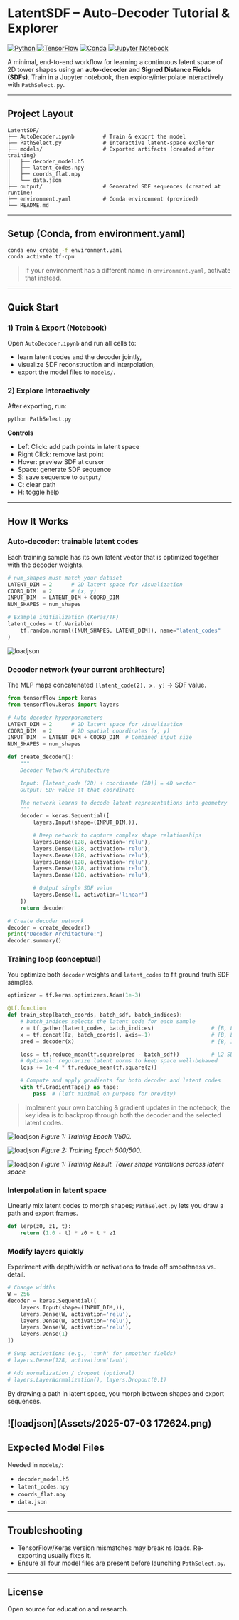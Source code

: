# LatentSDF – Auto-Decoder Tutorial & Explorer  

[![Python](https://img.shields.io/badge/Python-3.10+-blue.svg)](https://www.python.org/)    [![TensorFlow](https://img.shields.io/badge/TensorFlow-2.x-orange.svg)](https://www.tensorflow.org/)  [![Conda](https://img.shields.io/badge/Conda-environment-green.svg)](https://docs.conda.io/)  [![Jupyter Notebook](https://img.shields.io/badge/Jupyter-Notebook-orange.svg)](https://jupyter.org/)


A minimal, end-to-end workflow for learning a continuous latent space of 2D tower shapes using an **auto-decoder** and **Signed Distance Fields (SDFs)**. Train in a Jupyter notebook, then explore/interpolate interactively with `PathSelect.py`.  

---

## Project Layout
```
LatentSDF/
├── AutoDecoder.ipynb         # Train & export the model
├── PathSelect.py             # Interactive latent-space explorer
├── models/                   # Exported artifacts (created after training)
│   ├── decoder_model.h5
│   ├── latent_codes.npy
│   ├── coords_flat.npy
│   └── data.json
├── output/                   # Generated SDF sequences (created at runtime)
├── environment.yaml          # Conda environment (provided)
└── README.md
```

---

## Setup (Conda, from environment.yaml)
```bash
conda env create -f environment.yaml
conda activate tf-cpu
```
> If your environment has a different name in `environment.yaml`, activate that instead.  

---

## Quick Start

### 1) Train & Export (Notebook)
Open `AutoDecoder.ipynb` and run all cells to:
- learn latent codes and the decoder jointly,
- visualize SDF reconstruction and interpolation,
- export the model files to `models/`.

### 2) Explore Interactively
After exporting, run:
```bash
python PathSelect.py
```
**Controls**  
- Left Click: add path points in latent space  
- Right Click: remove last point  
- Hover: preview SDF at cursor  
- Space: generate SDF sequence  
- S: save sequence to `output/`  
- C: clear path  
- H: toggle help  

---

## How It Works

### Auto‑decoder: trainable latent codes
Each training sample has its own latent vector that is optimized together with the decoder weights.
```python
# num_shapes must match your dataset
LATENT_DIM = 2      # 2D latent space for visualization
COORD_DIM  = 2      # (x, y)
INPUT_DIM  = LATENT_DIM + COORD_DIM
NUM_SHAPES = num_shapes

# Example initialization (Keras/TF)
latent_codes = tf.Variable(
    tf.random.normal([NUM_SHAPES, LATENT_DIM]), name="latent_codes"
)
```
![loadjson](Assets/output.png)

### Decoder network (your current architecture)
The MLP maps concatenated `[latent_code(2), x, y]` → SDF value.
```python
from tensorflow import keras
from tensorflow.keras import layers

# Auto-decoder hyperparameters
LATENT_DIM = 2      # 2D latent space for visualization
COORD_DIM  = 2      # 2D spatial coordinates (x, y)
INPUT_DIM  = LATENT_DIM + COORD_DIM  # Combined input size
NUM_SHAPES = num_shapes

def create_decoder():
    """
    Decoder Network Architecture

    Input: [latent_code (2D) + coordinate (2D)] = 4D vector
    Output: SDF value at that coordinate

    The network learns to decode latent representations into geometry
    """
    decoder = keras.Sequential([
        layers.Input(shape=(INPUT_DIM,)),

        # Deep network to capture complex shape relationships
        layers.Dense(128, activation='relu'),
        layers.Dense(128, activation='relu'),
        layers.Dense(128, activation='relu'),
        layers.Dense(128, activation='relu'),
        layers.Dense(128, activation='relu'),
        layers.Dense(128, activation='relu'),

        # Output single SDF value
        layers.Dense(1, activation='linear')
    ])
    return decoder

# Create decoder network
decoder = create_decoder()
print("Decoder Architecture:")
decoder.summary()
```

### Training loop (conceptual)
You optimize both `decoder` weights and `latent_codes` to fit ground‑truth SDF samples.
```python
optimizer = tf.keras.optimizers.Adam(1e-3)

@tf.function
def train_step(batch_coords, batch_sdf, batch_indices):
    # batch_indices selects the latent code for each sample
    z = tf.gather(latent_codes, batch_indices)                  # [B, LATENT_DIM]
    x = tf.concat([z, batch_coords], axis=-1)                   # [B, LATENT_DIM+2]
    pred = decoder(x)                                           # [B, 1]

    loss = tf.reduce_mean(tf.square(pred - batch_sdf))          # L2 SDF loss
    # Optional: regularize latent norms to keep space well‑behaved
    loss += 1e-4 * tf.reduce_mean(tf.square(z))

    # Compute and apply gradients for both decoder and latent codes
    with tf.GradientTape() as tape:
        pass  # (left minimal on purpose for brevity)
```
> Implement your own batching & gradient updates in the notebook; the key idea is to backprop through both the decoder and the selected latent codes.

![loadjson](Assets/output2.png)
*Figure 1: Training Epoch 1/500.*

![loadjson](Assets/output3.png)
*Figure 2: Training Epoch 500/500.*

![loadjson](Assets/output4.png)
*Figure 1: Training Result. Tower shape variations across latent space*

### Interpolation in latent space
Linearly mix latent codes to morph shapes; `PathSelect.py` lets you draw a path and export frames.
```python
def lerp(z0, z1, t):
    return (1.0 - t) * z0 + t * z1
```

### Modify layers quickly
Experiment with depth/width or activations to trade off smoothness vs. detail.
```python
# Change widths
W = 256
decoder = keras.Sequential([
    layers.Input(shape=(INPUT_DIM,)),
    layers.Dense(W, activation='relu'),
    layers.Dense(W, activation='relu'),
    layers.Dense(W, activation='relu'),
    layers.Dense(1)
])

# Swap activations (e.g., 'tanh' for smoother fields)
# layers.Dense(128, activation='tanh')

# Add normalization / dropout (optional)
# layers.LayerNormalization(), layers.Dropout(0.1)
```


By drawing a path in latent space, you morph between shapes and export sequences.  

![loadjson](Assets/2025-07-03 172624.png)
---

## Expected Model Files
Needed in `models/`:
- `decoder_model.h5`  
- `latent_codes.npy`  
- `coords_flat.npy`  
- `data.json`  

---

## Troubleshooting
- TensorFlow/Keras version mismatches may break `h5` loads. Re-exporting usually fixes it.  
- Ensure all four model files are present before launching `PathSelect.py`.  

---

## License
Open source for education and research.  
